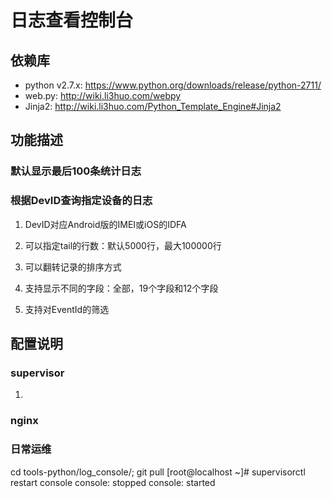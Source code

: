 日志查看控制台
==============


依赖库
-------
 * python v2.7.x: https://www.python.org/downloads/release/python-2711/
 * web.py: http://wiki.li3huo.com/webpy
 * Jinja2: http://wiki.li3huo.com/Python_Template_Engine#Jinja2


功能描述
--------
### 默认显示最后100条统计日志

### 根据DevID查询指定设备的日志

 1. DevID对应Android版的IMEI或iOS的IDFA

 2. 可以指定tail的行数：默认5000行，最大100000行

 3. 可以翻转记录的排序方式

 4. 支持显示不同的字段：全部，19个字段和12个字段

 5. 支持对EventId的筛选


配置说明
--------

### supervisor

 1. 

### nginx

### 日常运维
cd tools-python/log_console/; git pull
[root@localhost ~]# supervisorctl restart console
console: stopped
console: started



